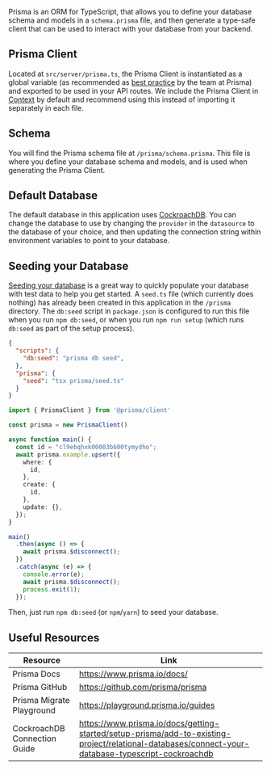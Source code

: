 Prisma is an ORM for TypeScript, that allows you to define your database schema and models in a `schema.prisma` file, and then generate a type-safe client that can be used to interact with your database from your backend.

## Prisma Client

Located at `src/server/prisma.ts`, the Prisma Client is instantiated as a global variable (as recommended as [best practice](https://www.prisma.io/docs/guides/database/troubleshooting-orm/help-articles/nextjs-prisma-client-dev-practices#problem) by the team at Prisma) and exported to be used in your API routes. We include the Prisma Client in [Context](./trpc.md#serverapitrpcts) by default and recommend using this instead of importing it separately in each file.

## Schema

You will find the Prisma schema file at `/prisma/schema.prisma`. This file is where you define your database schema and models, and is used when generating the Prisma Client.

## Default Database

The default database in this application uses [CockroachDB](./crdb.md). You can change the database to use by changing the `provider` in the `datasource` to the database of your choice, and then updating the connection string within environment variables to point to your database.

## Seeding your Database

[Seeding your database](https://www.prisma.io/docs/guides/database/seed-database) is a great way to quickly populate your database with test data to help you get started. A `seed.ts` file (which currently does nothing) has already been created in this application in the `/prisma` directory. The `db:seed` script in `package.json` is configured to run this file when you run `npm db:seed`, or when you run `npm run setup` (which runs `db:seed` as part of the setup process).

```jsonc:package.json
{
  "scripts": {
    "db:seed": "prisma db seed",
  },
  "prisma": {
    "seed": "tsx prisma/seed.ts"
  }
}
```

```ts:prisma/seed.ts
import { PrismaClient } from '@prisma/client'

const prisma = new PrismaClient()

async function main() {
  const id = "cl9ebqhxk00003b600tymydho";
  await prisma.example.upsert({
    where: {
      id,
    },
    create: {
      id,
    },
    update: {},
  });
}

main()
  .then(async () => {
    await prisma.$disconnect();
  })
  .catch(async (e) => {
    console.error(e);
    await prisma.$disconnect();
    process.exit(1);
  });
```

Then, just run `npm db:seed` (or `npm`/`yarn`) to seed your database.

## Useful Resources

| Resource                     | Link                                                                                                                                              |
| ---------------------------- | ------------------------------------------------------------------------------------------------------------------------------------------------- |
| Prisma Docs                  | https://www.prisma.io/docs/                                                                                                                       |
| Prisma GitHub                | https://github.com/prisma/prisma                                                                                                                  |
| Prisma Migrate Playground    | https://playground.prisma.io/guides                                                                                                               |
| CockroachDB Connection Guide | https://www.prisma.io/docs/getting-started/setup-prisma/add-to-existing-project/relational-databases/connect-your-database-typescript-cockroachdb |

